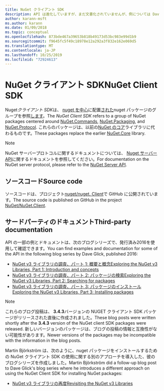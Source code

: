 ```yaml
---
title: NuGet クライアント SDK
description: API は進化していますが、まだ文書化されていませんが、例については Dave Glick のブログを参照してください。
author: karann-msft
ms.author: karann
ms.date: 01/09/2018
ms.topic: conceptual
ms.openlocfilehash: 873bde467a39653b818b49173d53bc983e99d1b9
ms.sourcegitcommit: f9645fc5f49c18978e12a292a3f832e162e069d5
ms.translationtype: MT
ms.contentlocale: ja-JP
ms.lasthandoff: 10/25/2019
ms.locfileid: "72924613"
---
```

# <a name="nuget-client-sdk"></a><span data-ttu-id="bab5a-103">NuGet クライアント SDK</span><span class="sxs-lookup"><span data-stu-id="bab5a-103">NuGet Client SDK</span></span>

<span data-ttu-id="bab5a-104">Nuget*クライアント SDK*は、 [nuget を中心](https://www.nuget.org/packages/NuGet.Packaging)に配置[された](https://www.nuget.org/packages/NuGet.Protocol)nuget パッケージのグループを参照[します](https://www.nuget.org/packages/NuGet.Commands)。</span><span class="sxs-lookup"><span data-stu-id="bab5a-104">The *NuGet Client SDK* refers to a group of NuGet packages centered around [NuGet.Commands](https://www.nuget.org/packages/NuGet.Commands), [NuGet.Packaging](https://www.nuget.org/packages/NuGet.Packaging), and [NuGet.Protocol](https://www.nuget.org/packages/NuGet.Protocol).</span></span> <span data-ttu-id="bab5a-105">これらのパッケージは、以前の[NuGet のコア](https://www.nuget.org/packages/NuGet.Core/)ライブラリに代わるものです。</span><span class="sxs-lookup"><span data-stu-id="bab5a-105">These packages replace the earlier [NuGet.Core](https://www.nuget.org/packages/NuGet.Core/) library.</span></span>

> [!Note]
>  <span data-ttu-id="bab5a-106">NuGet サーバープロトコルに関するドキュメントについては、 [Nuget サーバー API](~/api/overview.md)に関するドキュメントを参照してください。</span><span class="sxs-lookup"><span data-stu-id="bab5a-106">For documentation on the NuGet server protocol, please refer to the [NuGet Server API](~/api/overview.md).</span></span>

## <a name="source-code"></a><span data-ttu-id="bab5a-107">ソースコード</span><span class="sxs-lookup"><span data-stu-id="bab5a-107">Source code</span></span>

<span data-ttu-id="bab5a-108">ソースコードは、プロジェクト[nuget/nuget. Client](https://github.com/NuGet/NuGet.Client)で GitHub に公開されています。</span><span class="sxs-lookup"><span data-stu-id="bab5a-108">The source code is published on GitHub in the project [NuGet/NuGet.Client](https://github.com/NuGet/NuGet.Client).</span></span>

## <a name="third-party-documentation"></a><span data-ttu-id="bab5a-109">サードパーティのドキュメント</span><span class="sxs-lookup"><span data-stu-id="bab5a-109">Third-party documentation</span></span>

<span data-ttu-id="bab5a-110">API の一部の例とドキュメントは、次のブログシリーズで、発行済み2016を使用して確認できます。</span><span class="sxs-lookup"><span data-stu-id="bab5a-110">You can find examples and documentation for some of the API in the following blog series by Dave Glick, published 2016:</span></span>

- [<span data-ttu-id="bab5a-111">NuGet v3 ライブラリの調査、パート 1: 概要と概念</span><span class="sxs-lookup"><span data-stu-id="bab5a-111">Exploring the NuGet v3 Libraries, Part 1: Introduction and concepts</span></span>](http://daveaglick.com/posts/exploring-the-nuget-v3-libraries-part-1)
- [<span data-ttu-id="bab5a-112">NuGet v3 ライブラリの調査、パート 2: パッケージの検索</span><span class="sxs-lookup"><span data-stu-id="bab5a-112">Exploring the NuGet v3 Libraries, Part 2: Searching for packages</span></span>](http://daveaglick.com/posts/exploring-the-nuget-v3-libraries-part-2)
- [<span data-ttu-id="bab5a-113">NuGet v3 ライブラリの調査、パート 3: パッケージのインストール</span><span class="sxs-lookup"><span data-stu-id="bab5a-113">Exploring the NuGet v3 Libraries, Part 3: Installing packages</span></span>](http://daveaglick.com/posts/exploring-the-nuget-v3-libraries-part-3)

> [!Note]
> <span data-ttu-id="bab5a-114">これらのブログ投稿は、 **3.4.3**バージョンの NUGET クライアント SDK パッケージがリリースされた直後に作成されました。</span><span class="sxs-lookup"><span data-stu-id="bab5a-114">These blog posts were written shortly after the **3.4.3** version of the NuGet client SDK packages were released.</span></span>
> <span data-ttu-id="bab5a-115">新しいバージョンのパッケージは、ブログの投稿の情報と互換性がない可能性があります。</span><span class="sxs-lookup"><span data-stu-id="bab5a-115">Newer versions of the packages may be incompatible with the information in the blog posts.</span></span>

<span data-ttu-id="bab5a-116">Martin Björkström は、次のように、nuget パッケージをインストールするための NuGet クライアント SDK の使用に関する別のアプローチを導入した、彼のブログシリーズを作成しました。</span><span class="sxs-lookup"><span data-stu-id="bab5a-116">Martin Björkström did a follow-up blog post to Dave Glick's blog series where he introduces a different approach on using the NuGet Client SDK for installing NuGet packages:</span></span>

- [<span data-ttu-id="bab5a-117">NuGet v3 ライブラリの再度</span><span class="sxs-lookup"><span data-stu-id="bab5a-117">Revisiting the NuGet v3 Libraries</span></span>](https://martinbjorkstrom.com/posts/2018-09-19-revisiting-nuget-client-libraries)

